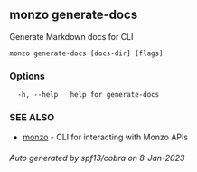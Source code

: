 ## monzo generate-docs

Generate Markdown docs for CLI

```
monzo generate-docs [docs-dir] [flags]
```

### Options

```
  -h, --help   help for generate-docs
```

### SEE ALSO

* [monzo](monzo.md)	 - CLI for interacting with Monzo APIs

###### Auto generated by spf13/cobra on 8-Jan-2023

